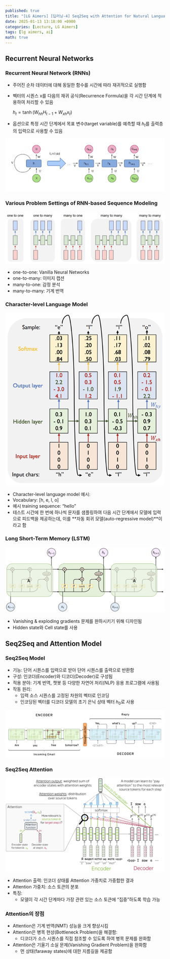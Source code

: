 ```yaml
---
published: true
title: "[LG Aimers] [딥러닝-4] Seq2Seq with Attention for Natural Language Understanding and Generation"
date: 2025-01-13 13:18:00 +0900
categories: [Lecture, LG Aimers]
tags: [lg aimers, ai]
math: true
---
```

## Recurrent Neural Networks

### Recurrent Neural Network (RNNs)

- 주어진 순차 데이터에 대해 동일한 함수를 시간에 따라 재귀적으로 실행함
- 벡터의 시퀀스 x를 다음의 재귀 공식(Recurrence Formula)을 각 시간 단계에 적용하여 처리할 수 있음
    
    $h_t = \tanh{(W_{hh}H_{t-1}+W_{xh}x_t)}$
    
- 옵션으로 특정 시간 단계에서 목표 변수(target variable)를 예측할 때 $h_t$를 출력층의 입력으로 사용할 수 있음

![1.png](/assets/img/lg-aimers/seq2seq-with-attention/1.png)

### Various Problem Settings of RNN-based Sequence Modeling

![2.png](/assets/img/lg-aimers/seq2seq-with-attention/2.png)

- one-to-one: Vanilla Neural Networks
- one-to-many: 이미지 캡션
- many-to-one: 감정 분석
- many-to-many: 기계 번역

### Character-level Language Model

![3.png](/assets/img/lg-aimers/seq2seq-with-attention/3.png)

- Character-level language model 예시:
- Vocabulary: [h, e, l, o]
- 예시 training sequence: “hello”
- 테스트 시간에 한 번에 하나씩 문자를 샘플링하여 다음 시간 단계에서 모델에 입력으로 피드백을 제공하는데, 이를 **자동 회귀 모델(auto-regressive model)**이라고 함

### Long Short-Term Memory (LSTM)

![4.png](/assets/img/lg-aimers/seq2seq-with-attention/4.png)

- Vanishing & exploding gradients 문제를 완하시키기 위해 디자인됨
- Hidden state와 Cell state를 사용

## Seq2Seq and Attention Model

### Seq2Seq Model

- 기능: 단어 시퀀스를 입력으로 받아 단어 시퀀스를 출력으로 반환함
- 구성: 인코더(Encoder)와 디코더(Decoder)로 구성됨
- 적용 분야: 기계 번역, 챗봇 등 다양한 자연어 처리(NLP) 응용 프로그램에 사용됨
- 작동 원리:
    - 입력 소스 시퀀스를 고정된 차원의 벡터로 인코딩
    - 인코딩된 벡터를 디코더 모델의 초기 은닉 상태 벡터 $h_0$로 사용

![5.png](/assets/img/lg-aimers/seq2seq-with-attention/5.png)

### Seq2Seq Attention

![6.png](/assets/img/lg-aimers/seq2seq-with-attention/6.png)

- Attention 출력: 인코더 상태를 Attention 가중치로 가중합한 결과
- Attention 가중치: 소스 토큰의 분포
- 특징:
    - 모델이 각 시간 단계마다 가장 관련 있는 소스 토큰에 “집중”하도록 학습 가능

### Attention의 장점

- Attention은 기계 번역(NMT) 성능을 크게 향상시킴
- Attention은 병목 현상(Bottleneck Problem)을 해결함:
    - 디코더가 소스 시퀀스를 직접 참조할 수 있도록 하여 병목 문제를 완화함
- Attention은 기울기 소실 문제(Vanishing Gradient Problem)을 완화함
    - 먼 상태(faraway states)에 대한 지름길을 제공함